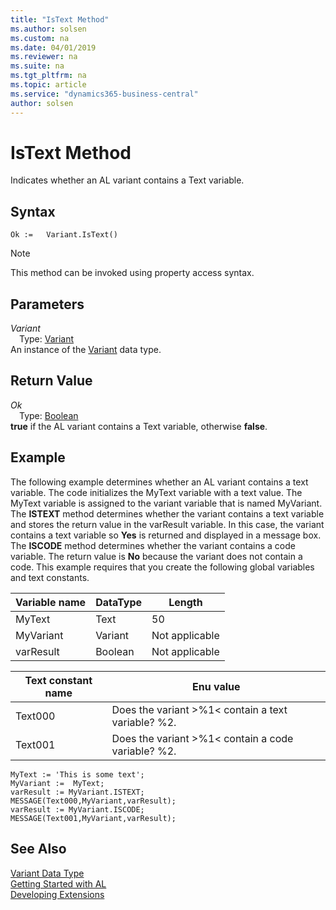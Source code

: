 ```yaml
---
title: "IsText Method"
ms.author: solsen
ms.custom: na
ms.date: 04/01/2019
ms.reviewer: na
ms.suite: na
ms.tgt_pltfrm: na
ms.topic: article
ms.service: "dynamics365-business-central"
author: solsen
---
```

[//]: # (START>DO_NOT_EDIT)
[//]: # (IMPORTANT:Do not edit any of the content between here and the END>DO_NOT_EDIT.)
[//]: # (Any modifications should be made in the .xml files in the ModernDev repo.)
# IsText Method
Indicates whether an AL variant contains a Text variable.


## Syntax
```
Ok :=   Variant.IsText()
```
> [!NOTE]  
> This method can be invoked using property access syntax.  

## Parameters
*Variant*  
&emsp;Type: [Variant](variant-data-type.md)  
An instance of the [Variant](variant-data-type.md) data type.  

## Return Value
*Ok*  
&emsp;Type: [Boolean](../boolean/boolean-data-type.md)  
**true** if the AL variant contains a Text variable, otherwise **false**.  


[//]: # (IMPORTANT: END>DO_NOT_EDIT)

## Example  
 The following example determines whether an AL variant contains a text variable. The code initializes the MyText variable with a text value. The MyText variable is assigned to the variant variable that is named MyVariant. The **ISTEXT** method determines whether the variant contains a text variable and stores the return value in the varResult variable. In this case, the variant contains a text variable so **Yes** is returned and displayed in a message box. The **ISCODE** method determines whether the variant contains a code variable. The return value is **No** because the variant does not contain a code. This example requires that you create the following global variables and text constants.  
  
|Variable name|DataType|Length|  
|-------------------|--------------|------------|  
|MyText|Text|50|  
|MyVariant|Variant|Not applicable|  
|varResult|Boolean|Not applicable|  
  
|Text constant name|Enu value|  
|------------------------|---------------|  
|Text000|Does the variant >%1\< contain a text variable? %2.|  
|Text001|Does the variant >%1\< contain a code variable? %2.|  
  
```  
MyText := 'This is some text';  
MyVariant :=  MyText;  
varResult := MyVariant.ISTEXT;  
MESSAGE(Text000,MyVariant,varResult);  
varResult := MyVariant.ISCODE;  
MESSAGE(Text001,MyVariant,varResult);  
```  

## See Also
[Variant Data Type](variant-data-type.md)  
[Getting Started with AL](../../devenv-get-started.md)  
[Developing Extensions](../../devenv-dev-overview.md)